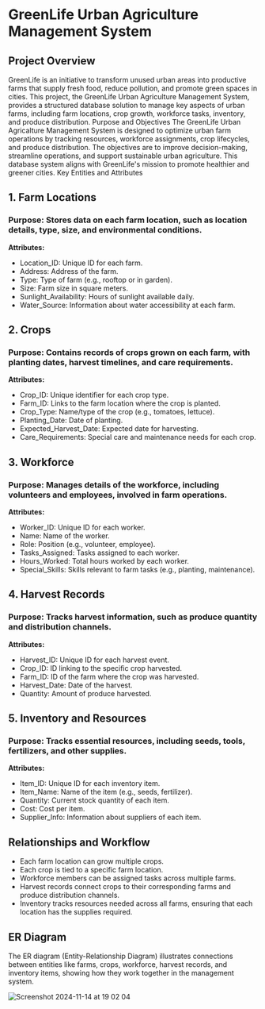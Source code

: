 # GreenLife Urban Agriculture Management System
## Project Overview
GreenLife is an initiative to transform unused urban areas into productive farms that supply fresh food, reduce pollution, and promote green spaces in cities. This project, the GreenLife Urban Agriculture Management System, 
provides a structured database solution to manage key aspects of urban farms, including farm locations, crop growth, workforce tasks, inventory, and produce distribution.
Purpose and Objectives
The GreenLife Urban Agricalture Management System is designed to optimize urban farm operations by tracking resources, workforce assignments, crop lifecycles, and produce distribution. 
The objectives are to improve decision-making, streamline operations, and support sustainable urban agriculture. This database system aligns with GreenLife's mission to promote healthier and greener cities.
Key Entities and Attributes
## 1. Farm Locations
### Purpose: Stores data on each farm location, such as location details, type, size, and environmental conditions.
**Attributes:**
- Location_ID: Unique ID for each farm.
- Address: Address of the farm.
- Type: Type of farm (e.g., rooftop or in garden).
- Size: Farm size in square meters.
- Sunlight_Availability: Hours of sunlight available daily.
- Water_Source: Information about water accessibility at each farm.

## 2. Crops
### Purpose: Contains records of crops grown on each farm, with planting dates, harvest timelines, and care requirements.
**Attributes:**
- Crop_ID: Unique identifier for each crop type.
- Farm_ID: Links to the farm location where the crop is planted.
- Crop_Type: Name/type of the crop (e.g., tomatoes, lettuce).
- Planting_Date: Date of planting.
- Expected_Harvest_Date: Expected date for harvesting.
- Care_Requirements: Special care and maintenance needs for each crop.

## 3. Workforce
### Purpose: Manages details of the workforce, including volunteers and employees, involved in farm operations.
**Attributes:**
- Worker_ID: Unique ID for each worker.
- Name: Name of the worker.
- Role: Position (e.g., volunteer, employee).
- Tasks_Assigned: Tasks assigned to each worker.
- Hours_Worked: Total hours worked by each worker.
- Special_Skills: Skills relevant to farm tasks (e.g., planting, maintenance).

## 4. Harvest Records
### Purpose: Tracks harvest information, such as produce quantity and distribution channels.
**Attributes:**
- Harvest_ID: Unique ID for each harvest event.
- Crop_ID: ID linking to the specific crop harvested.
- Farm_ID: ID of the farm where the crop was harvested.
- Harvest_Date: Date of the harvest.
- Quantity: Amount of produce harvested.

## 5. Inventory and Resources
### Purpose: Tracks essential resources, including seeds, tools, fertilizers, and other supplies.
**Attributes:**
- Item_ID: Unique ID for each inventory item.
- Item_Name: Name of the item (e.g., seeds, fertilizer).
- Quantity: Current stock quantity of each item.
- Cost: Cost per item.
- Supplier_Info: Information about suppliers of each item.

## Relationships and Workflow

- Each farm location can grow multiple crops.
- Each crop is tied to a specific farm location.
- Workforce members can be assigned tasks across multiple farms.
- Harvest records connect crops to their corresponding farms and produce distribution channels.
- Inventory tracks resources needed across all farms, ensuring that each location has the supplies required.

## ER Diagram
The ER diagram (Entity-Relationship Diagram) illustrates connections between entities like farms, crops, workforce, harvest records, and inventory items, showing how they work together in the management system.

![Screenshot 2024-11-14 at 19 02 04](https://github.com/user-attachments/assets/64ed7417-7c17-440a-9a82-dffa4435e4fc)









